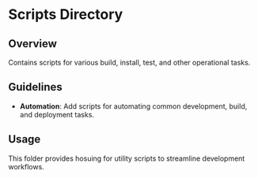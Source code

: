 # Scripts Directory

## Overview
Contains scripts for various build, install, test, and other operational tasks.

## Guidelines
- **Automation**: Add scripts for automating common development, build, and deployment tasks.

## Usage
This folder provides hosuing for utility scripts to streamline development workflows.
